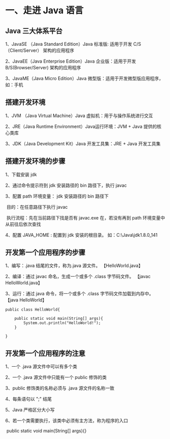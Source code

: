 # 一、走进 Java 语言

## Java 三大体系平台

1、JavaSE （Java Standard Edition）Java 标准版: 适用于开发 C/S（Client/Server） 架构的应用程序

2、JavaEE（Java Enterprise Edition）Java 企业版：适用于开发 B/S(Browser/Server) 架构的应用程序

3、JavaME（Java Micro Edition）Java 微型版：适用于开发微型版应用程序，如：手机



## 搭建开发环境

1、JVM （Java Virtual Machine）Java 虚拟机：用于与操作系统进行交互

2、JRE（Java Runtime Environment）Java运行环境：JVM + Java 提供的核心类库

3、JDK（Java Development Kit）Java 开发工具集：JRE + Java 开发工具集



## 搭建开发环境的步骤

1、下载安装 jdk

2、通过命令提示符到 jdk 安装路径的 bin 路径下，执行 javac

3、配置 path 环境变量： jdk 安装路径的 bin 路径下

​	目的：在任意路径下执行 javac

​	执行流程：先在当前路径下找是否有 javac.exe 在，若没有再到 path 环境变量中从前往后依次查找

4、配置 JAVA_HOME : 配置到 jdk 安装的根目录。 如：C:\Java\jdk1.8.0_141



## 开发第一个应用程序的步骤

1、编写：.java 结尾的文件，称为.java 源文件。  【HelloWorld.java】

2、编译：通过 javac 命名，生成一个或多个 .class 字节码文件。  【javac HelloWorld.java】

3、运行：通过 java 命令，将一个或多个 .class 字节码文件加载到内存中。 【java HelloWorld】



```
public class HelloWorld{
    
    public static void main(String[] args){
        System.out.println("HelloWorld!");
    }
    
}
```



## 开发第一个应用程序的注意

1、一个 .java 源文件中可以有多个类

2、一个 .java 源文件中只能有一个 public 修饰的类

3、public 修饰类的名称必须与 .java 源文件的名称一致

4、每条语句以 ";" 结尾

5、Java 严格区分大小写

6、若一个类需要执行，该类中必须有主方法，称为程序的入口

​	public static void main(String[] args){}